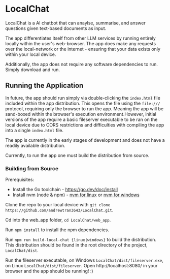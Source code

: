 # LocalChat
LocalChat is a AI chatbot that can anaylse, summarise, and answer questions given text-based documents as input.

The app differentiates itself from other LLM services by running entirely locally within the user's web-browser.
The app does make any requests over the local-network or the internet - ensuring that your data exists only 
within your local device.

Additionally, the app does not require any software dependencies to run. Simply download and run.

## Running the Application

In future, the app should run simply via double-clicking the `index.html` file included within the app distribution. 
This opens the file using the `file:///` protocol, requiring only the browser to run the app. Meaning the app will be
sand-boxed within the browser's execution environment.However, initial versions of the app require a basic fileserver 
executable to be ran on the local device due to CORS restrictions and difficulties with compiling the app into a 
single `index.html` file.

The app is currently in the early stages of development and does not have a readily available distribution.

Currently, to run the app one must build the distribution from source. 

### Building from Source

Prerequisites:
- Install the Go toolchain - https://go.dev/doc/install
- Install nvm (node & npm) - [nvm for linux](https://github.com/nvm-sh/nvm) or [nvm for windows](https://github.com/coreybutler/nvm-windows)

Clone the repo to your local device with `git clone https://github.com/andrewtran3643/LocalChat.git`.

Cd into the web_app folder, `cd LocalChat/web_app`.

Run `npm install` to install the npm dependencies.

Run `npm run build-local-chat {linux|windows}` to build the distribution. This distribution should be found in the root directory 
of the project, `LocalChat/dist`.

Run the fileserver executable, on Windows `LocalChat/dist/fileserver.exe`, on Linux `LocalChat/dist/fileserver`.
Open http://localhost:8080/ in your browser and the app should be running! :)
